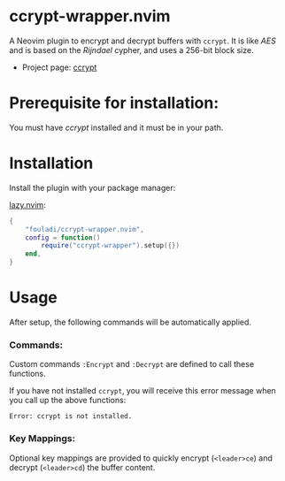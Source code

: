 # ccrypt-wrapper.nvim

A Neovim plugin to encrypt and decrypt buffers with `ccrypt`. It is like
*AES* and is based on the *Rijndael* cypher, and uses a 256-bit block size.

* Project page: [ccrypt](https://ccrypt.sourceforge.net)

# Prerequisite for installation:

You must have *ccrypt* installed and it must be in your path.

# Installation

Install the plugin with your package manager:

[lazy.nvim](https://github.com/folke/lazy.nvim):

```lua
{
    "fouladi/ccrypt-wrapper.nvim",
    config = function()
        require("ccrypt-wrapper").setup({})
    end,
}
```

# Usage

After setup, the following commands will be automatically applied.

### Commands:

Custom commands `:Encrypt` and `:Decrypt` are defined to call these
functions.

If you have not installed `ccrypt`, you will receive this error message
when you call up the above functions:

```
Error: ccrypt is not installed.
```

### Key Mappings:

Optional key mappings are provided to quickly encrypt (`<leader>ce`) and
decrypt (`<leader>cd`) the buffer content.
